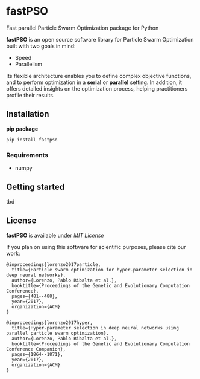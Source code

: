 # fastPSO

Fast parallel Particle Swarm Optimization package for Python

__fastPSO__ is an open source software library for Particle Swarm Optimization built with two goals in mind:
  * Speed
  * Parallelism
  
Its flexible architecture enables you to define complex objective functions, and to perform optimization in a __serial__ or __parallel__ setting. In addition, it offers detailed insights on the optimization process, helping practitioners profile their results.

## Installation

__pip__ __package__

```
pip install fastpso
```

### Requirements

  * numpy

## Getting started

tbd

## License

__fastPSO__ is available under *MIT License*

If you plan on using this software for scientific purposes, please cite our work:
```
@inproceedings{lorenzo2017particle,
  title={Particle swarm optimization for hyper-parameter selection in deep neural networks},
  author={Lorenzo, Pablo Ribalta et al.},
  booktitle={Proceedings of the Genetic and Evolutionary Computation Conference},
  pages={481--488},
  year={2017},
  organization={ACM}
}
```
```
@inproceedings{lorenzo2017hyper,
  title={Hyper-parameter selection in deep neural networks using parallel particle swarm optimization},
  author={Lorenzo, Pablo Ribalta et al.},
  booktitle={Proceedings of the Genetic and Evolutionary Computation Conference Companion},
  pages={1864--1871},
  year={2017},
  organization={ACM}
}
```

 

